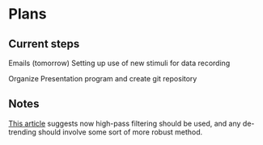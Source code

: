 
# Plans

## Current steps

Emails (tomorrow)
Setting up use of new stimuli for data recording

Organize Presentation program and create git repository

## Notes

[This article](https://doi.org/10.1101/530220) suggests now high-pass
filtering should be used, and any de-trending should involve some sort of
more robust method.
